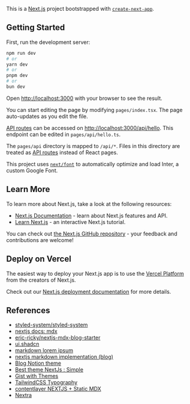 This is a [Next.js](https://nextjs.org/) project bootstrapped with [`create-next-app`](https://github.com/vercel/next.js/tree/canary/packages/create-next-app).

## Getting Started

First, run the development server:

```bash
npm run dev
# or
yarn dev
# or
pnpm dev
# or
bun dev
```

Open [http://localhost:3000](http://localhost:3000) with your browser to see the result.

You can start editing the page by modifying `pages/index.tsx`. The page auto-updates as you edit the file.

[API routes](https://nextjs.org/docs/api-routes/introduction) can be accessed on [http://localhost:3000/api/hello](http://localhost:3000/api/hello). This endpoint can be edited in `pages/api/hello.ts`.

The `pages/api` directory is mapped to `/api/*`. Files in this directory are treated as [API routes](https://nextjs.org/docs/api-routes/introduction) instead of React pages.

This project uses [`next/font`](https://nextjs.org/docs/basic-features/font-optimization) to automatically optimize and load Inter, a custom Google Font.

## Learn More

To learn more about Next.js, take a look at the following resources:

- [Next.js Documentation](https://nextjs.org/docs) - learn about Next.js features and API.
- [Learn Next.js](https://nextjs.org/learn) - an interactive Next.js tutorial.

You can check out [the Next.js GitHub repository](https://github.com/vercel/next.js/) - your feedback and contributions are welcome!

## Deploy on Vercel

The easiest way to deploy your Next.js app is to use the [Vercel Platform](https://vercel.com/new?utm_medium=default-template&filter=next.js&utm_source=create-next-app&utm_campaign=create-next-app-readme) from the creators of Next.js.

Check out our [Next.js deployment documentation](https://nextjs.org/docs/deployment) for more details.

## References

- [styled-system/styled-system](https://github.com/styled-system/styled-system)
- [nextjs docs: mdx](https://nextjs.org/docs/pages/building-your-application/configuring/mdx)
- [eric-ricky/nextjs-mdx-blog-starter](https://github.com/eric-ricky/nextjs-mdx-blog-starter)
- [ui.shadcn](https://ui.shadcn.com/)
- [markdown lorem ipsum](https://github.com/FrancisRSTemple/markdown_readme/tree/master)
- [nextjs markdown implementation (blog)](https://nextjs.org/blog/markdown)
- [Blog Notion theme](https://notion-blog.vercel.app)
- [Best theme NextJs : Simple](https://github.com/vercel/next.js/tree/canary/examples/blog-starter)
- [Gist with Themes](https://gist.github.com/andriilive/dce309b39c90a6fbab53b633e421c550)
- [TailwindCSS Typography](https://tailwindcss.com/docs/typography-plugin)
- [contentlayer NEXTJS + Static MDX](https://contentlayer.dev/examples/nextjs)
- [Nextra](https://github.com/shuding/nextra-docs-template)
